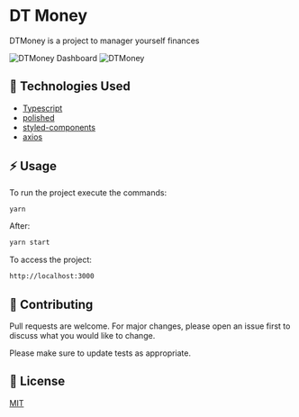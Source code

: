 # DT Money

DTMoney is a project to manager yourself finances

![DTMoney Dashboard](https://i.ibb.co/R3Jfv6C/dtmoney1.png)
![DTMoney](https://i.ibb.co/4ZmwS3S/dtmoney2.png)


## :link: Technologies Used

- [Typescript](https://www.typescriptlang.org/)
- [polished](https://polished.js.org/)
- [styled-components](https://styled-components.com/)
- [axios](https://github.com/axios/axios)



## :zap: Usage

To run the project execute the commands:

```bash
yarn
```

After:

```bash
yarn start
```

To access the project:

```bash
http://localhost:3000
```

## :pencil: Contributing
Pull requests are welcome. For major changes, please open an issue first to discuss what you would like to change.

Please make sure to update tests as appropriate.

## :book: License
[MIT](https://choosealicense.com/licenses/mit/)